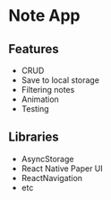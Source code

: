 # Note App

## Features

- CRUD
- Save to local storage
- Filtering notes
- Animation
- Testing

## Libraries

- AsyncStorage
- React Native Paper UI
- ReactNavigation
- etc
